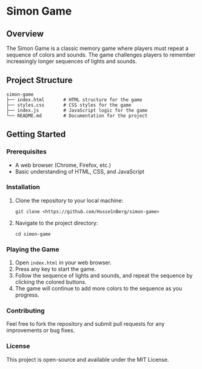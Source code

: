 # Simon Game

## Overview
The Simon Game is a classic memory game where players must repeat a sequence of colors and sounds. The game challenges players to remember increasingly longer sequences of lights and sounds.

## Project Structure
```
simon-game
├── index.html       # HTML structure for the game
├── styles.css       # CSS styles for the game
├── index.js         # JavaScript logic for the game
└── README.md        # Documentation for the project
```

## Getting Started

### Prerequisites
- A web browser (Chrome, Firefox, etc.)
- Basic understanding of HTML, CSS, and JavaScript

### Installation
1. Clone the repository to your local machine:
   ```
   git clone <https://github.com/Husse1nBerg/simon-game>
   ```
2. Navigate to the project directory:
   ```
   cd simon-game
   ```

### Playing the Game
1. Open `index.html` in your web browser.
2. Press any key to start the game.
3. Follow the sequence of lights and sounds, and repeat the sequence by clicking the colored buttons.
4. The game will continue to add more colors to the sequence as you progress.

### Contributing
Feel free to fork the repository and submit pull requests for any improvements or bug fixes.

### License
This project is open-source and available under the MIT License.
